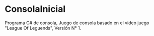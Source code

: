# ConsolaInicial
Programa C# de consola, Juego de consola basado en el video juego "League Of Leguends", Versión N° 1.
